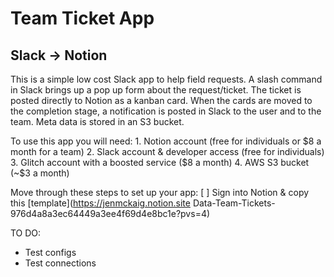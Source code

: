 # Team Ticket App
## Slack -> Notion 

This is a simple low cost Slack app to help field requests. A slash command in Slack brings up a pop up form about the request/ticket. The ticket is posted directly to Notion as a kanban card. When the cards are moved to the completion stage, a notification is posted in Slack to the user and to the team. Meta data is stored in an S3 bucket.

To use this app you will need:
    1. Notion account (free for individuals or $8 a month for a team)
    2. Slack account & developer access (free for individuals)
    3. Glitch account with a boosted service ($8 a month)
    4. AWS S3 bucket (~$3 a month)

Move through these steps to set up your app:
    [ ] Sign into Notion & copy this [template](https://jenmckaig.notion.site Data-Team-Tickets-976d4a8a3ec64449a3ee4f69d4e8bc1e?pvs=4) 

TO DO:
 - Test configs
 - Test connections
    


